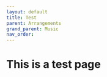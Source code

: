 ```yaml
---
layout: default
title: Test
parent: Arrangements
grand_parent: Music
nav_order: 
---
```


# This is a test page